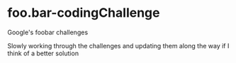 # foo.bar-codingChallenge
Google's foobar challenges

Slowly working through the challenges and updating them along the way if I think of a better solution
